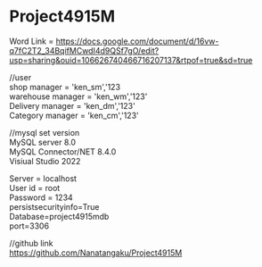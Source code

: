 # Project4915M

Word Link = https://docs.google.com/document/d/16vw-q7fC2T2_34BqifMCwdI4d9QSf7gO/edit?usp=sharing&ouid=106626740466716207137&rtpof=true&sd=true </br>

//user </br>
shop manager = 'ken_sm','123 </br>
warehouse manager = 'ken_wm','123' </br>
Delivery manager = 'ken_dm','123' </br>
Category manager = 'ken_cm','123' </br>

//mysql set version  </br>
MySQL server 8.0 </br>
MySQL Connector/NET 8.4.0 </br>
Visiual Studio 2022  </br>

Server = localhost </br>
User id = root </br>
Password = 1234 </br>
persistsecurityinfo=True </br>
Database=project4915mdb </br>
port=3306 </br>

//github link  </br>
https://github.com/Nanatangaku/Project4915M </br>
